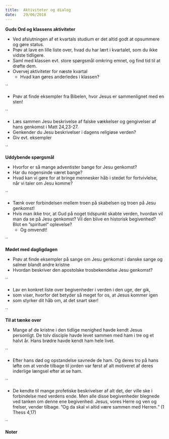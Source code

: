 ```yaml
---
title:  Aktiviteter og dialog
date:   29/06/2018
---
```


**Guds Ord og klassens aktiviteter**

*	Ved afslutningen af et kvartals studium er det altid godt at opsummere og gøre status.
  *	Prøv at lave en lille liste over, hvad du har lært i kvartalet, som du ikke vidste tidligere.
  *	Saml med klassen evt. store spørgsmål omkring emnet, og find tid til at drøfte dem.
  *	Overvej aktiviteter for næste kvartal
    *	Hvad kan gøres anderledes i klassen?

``

*	Prøv at finde eksempler fra Bibelen, hvor Jesus er sammenlignet med en sten!

``

*	Læs sammen Jesu beskrivelse af falske vækkelser og gengivelser af hans genkomst i Matt 24,23-27.
  *	Genkender du Jesu beskrivelser i dagens religiøse verden?
  *	Giv evt. eksempler

``

**Uddybende spørgsmål**

*	Hvorfor er så mange adventister bange for Jesu genkomst?
  *	Har du nogensinde været bange?
  *	Hvad kan vi gøre for at bringe mennesker håb i stedet for fortvivlelse, når vi taler om Jesu komme?

``

*	Tænk over forbindelsen mellem troen på skabelsen og troen på Jesu genkomst!
  *	Hvis man ikke tror, at Gud på noget tidspunkt skabte verden, hvordan vil man da se på Jesu genkomst? Vil den blive en historisk begivenhed? Blot en ”spirituel“ oplevelse?
    *	Og omvendt!

``

**Mødet med dagligdagen**

*	Prøv at finde eksempler på sange om Jesu genkomst i danske sange og salmer blandt andre kristne
  *	Hvordan beskriver den apostolske trosbekendelse Jesu genkomst?

``

*	Lav en konkret liste over begivenheder i verden i den uge, der gik,
  *	som viser, hvorfor det betyder så meget for os, at Jesus kommer igen
  *	som styrker dit håb om, at det snart sker!

``

**Til at tænke over**

*	Mange af de kristne i den tidlige menighed havde kendt Jesus personligt. De tolv disciple havde levet sammen med ham i tre og et halvt år. Hans brødre havde kendt ham hele livet.

``

*	Efter hans død og opstandelse savnede de ham. Og deres tro på hans løfte om at vende tilbage til jorden var først af alt motiveret af deres inderlige længsel efter at se ham.

``

*	De kendte til mange profetiske beskrivelser af alt det, der ville ske i forbindelse med verdens ende. Men alle disse begivenheder blegnede ved tanken om denne ene begivenhed: Jesus, vores Herre og ven og frelser, vender tilbage. ”Og da skal vi altid være sammen med Herren.“ (1 Thess 4,17)

``

**Noter**

` `
